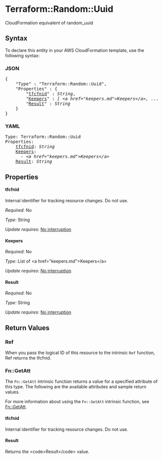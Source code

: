 # Terraform::Random::Uuid

CloudFormation equivalent of random_uuid

## Syntax

To declare this entity in your AWS CloudFormation template, use the following syntax:

### JSON

<pre>
{
    "Type" : "Terraform::Random::Uuid",
    "Properties" : {
        "<a href="#tfcfnid" title="tfcfnid">tfcfnid</a>" : <i>String</i>,
        "<a href="#keepers" title="Keepers">Keepers</a>" : <i>[ &lt;a href=&#34;keepers.md&#34;&gt;Keepers&lt;/a&gt;, ... ]</i>,
        "<a href="#result" title="Result">Result</a>" : <i>String</i>
    }
}
</pre>

### YAML

<pre>
Type: Terraform::Random::Uuid
Properties:
    <a href="#tfcfnid" title="tfcfnid">tfcfnid</a>: <i>String</i>
    <a href="#keepers" title="Keepers">Keepers</a>: <i>
      - &lt;a href=&#34;keepers.md&#34;&gt;Keepers&lt;/a&gt;</i>
    <a href="#result" title="Result">Result</a>: <i>String</i>
</pre>

## Properties

#### tfcfnid

Internal identifier for tracking resource changes. Do not use.

_Required_: No

_Type_: String

_Update requires_: [No interruption](https://docs.aws.amazon.com/AWSCloudFormation/latest/UserGuide/using-cfn-updating-stacks-update-behaviors.html#update-no-interrupt)

#### Keepers

_Required_: No

_Type_: List of &lt;a href=&#34;keepers.md&#34;&gt;Keepers&lt;/a&gt;

_Update requires_: [No interruption](https://docs.aws.amazon.com/AWSCloudFormation/latest/UserGuide/using-cfn-updating-stacks-update-behaviors.html#update-no-interrupt)

#### Result

_Required_: No

_Type_: String

_Update requires_: [No interruption](https://docs.aws.amazon.com/AWSCloudFormation/latest/UserGuide/using-cfn-updating-stacks-update-behaviors.html#update-no-interrupt)

## Return Values

### Ref

When you pass the logical ID of this resource to the intrinsic `Ref` function, Ref returns the tfcfnid.

### Fn::GetAtt

The `Fn::GetAtt` intrinsic function returns a value for a specified attribute of this type. The following are the available attributes and sample return values.

For more information about using the `Fn::GetAtt` intrinsic function, see [Fn::GetAtt](https://docs.aws.amazon.com/AWSCloudFormation/latest/UserGuide/intrinsic-function-reference-getatt.html).

#### tfcfnid

Internal identifier for tracking resource changes. Do not use.

#### Result

Returns the &lt;code&gt;Result&lt;/code&gt; value.

